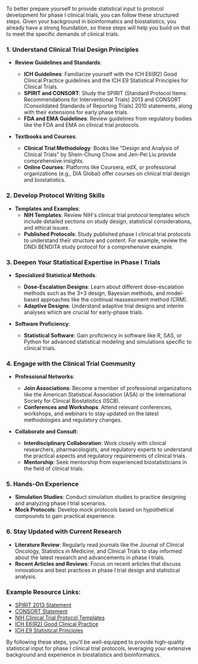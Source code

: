 To better prepare yourself to provide statistical input to protocol development for phase I clinical trials, you can follow these structured steps. Given your background in bioinformatics and biostatistics, you already have a strong foundation, so these steps will help you build on that to meet the specific demands of clinical trials.

### 1. **Understand Clinical Trial Design Principles**

- **Review Guidelines and Standards**:
  - **ICH Guidelines**: Familiarize yourself with the ICH E6(R2) Good Clinical Practice guidelines and the ICH E9 Statistical Principles for Clinical Trials.
  - **SPIRIT and CONSORT**: Study the SPIRIT (Standard Protocol Items: Recommendations for Interventional Trials) 2013 and CONSORT (Consolidated Standards of Reporting Trials) 2010 statements, along with their extensions for early phase trials.
  - **FDA and EMA Guidelines**: Review guidelines from regulatory bodies like the FDA and EMA on clinical trial protocols.

- **Textbooks and Courses**:
  - **Clinical Trial Methodology**: Books like "Design and Analysis of Clinical Trials" by Shein-Chung Chow and Jen-Pei Liu provide comprehensive insights.
  - **Online Courses**: Platforms like Coursera, edX, or professional organizations (e.g., DIA Global) offer courses on clinical trial design and biostatistics.

### 2. **Develop Protocol Writing Skills**

- **Templates and Examples**:
  - **NIH Templates**: Review NIH's clinical trial protocol templates which include detailed sections on study design, statistical considerations, and ethical issues.
  - **Published Protocols**: Study published phase I clinical trial protocols to understand their structure and content. For example, review the DNDi BENDITA study protocol for a comprehensive example.

### 3. **Deepen Your Statistical Expertise in Phase I Trials**

- **Specialized Statistical Methods**:
  - **Dose-Escalation Designs**: Learn about different dose-escalation methods such as the 3+3 design, Bayesian methods, and model-based approaches like the continual reassessment method (CRM).
  - **Adaptive Designs**: Understand adaptive trial designs and interim analyses which are crucial for early-phase trials.

- **Software Proficiency**:
  - **Statistical Software**: Gain proficiency in software like R, SAS, or Python for advanced statistical modeling and simulations specific to clinical trials.

### 4. **Engage with the Clinical Trial Community**

- **Professional Networks**:
  - **Join Associations**: Become a member of professional organizations like the American Statistical Association (ASA) or the International Society for Clinical Biostatistics (ISCB).
  - **Conferences and Workshops**: Attend relevant conferences, workshops, and webinars to stay updated on the latest methodologies and regulatory changes.

- **Collaborate and Consult**:
  - **Interdisciplinary Collaboration**: Work closely with clinical researchers, pharmacologists, and regulatory experts to understand the practical aspects and regulatory requirements of clinical trials.
  - **Mentorship**: Seek mentorship from experienced biostatisticians in the field of clinical trials.

### 5. **Hands-On Experience**

- **Simulation Studies**: Conduct simulation studies to practice designing and analyzing phase I trial scenarios.
- **Mock Protocols**: Develop mock protocols based on hypothetical compounds to gain practical experience.

### 6. **Stay Updated with Current Research**

- **Literature Review**: Regularly read journals like the Journal of Clinical Oncology, Statistics in Medicine, and Clinical Trials to stay informed about the latest research and advancements in phase I trials.
- **Recent Articles and Reviews**: Focus on recent articles that discuss innovations and best practices in phase I trial design and statistical analysis.

### Example Resource Links:
- [SPIRIT 2013 Statement](https://www.spirit-statement.org/)
- [CONSORT Statement](http://www.consort-statement.org/)
- [NIH Clinical Trial Protocol Templates](https://grants.nih.gov/policy/clinical-trials/protocol-template.htm)
- [ICH E6(R2) Good Clinical Practice](https://ichgcp.net/)
- [ICH E9 Statistical Principles](https://www.ich.org/page/efficacy-guidelines)

By following these steps, you'll be well-equipped to provide high-quality statistical input for phase I clinical trial protocols, leveraging your extensive background and experience in biostatistics and bioinformatics.
